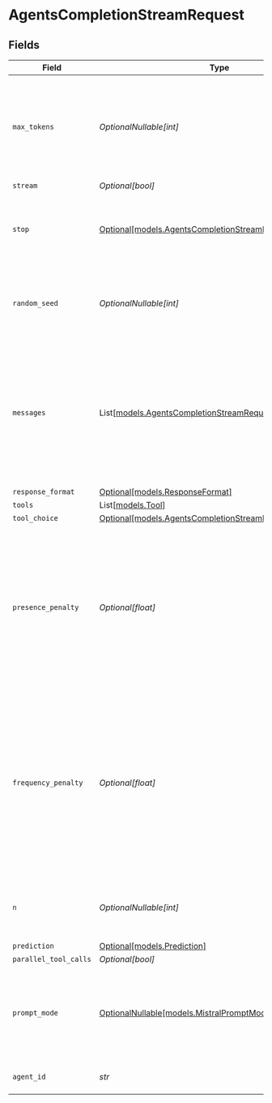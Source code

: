 # AgentsCompletionStreamRequest


## Fields

| Field                                                                                                                                                                                                                                                                       | Type                                                                                                                                                                                                                                                                        | Required                                                                                                                                                                                                                                                                    | Description                                                                                                                                                                                                                                                                 | Example                                                                                                                                                                                                                                                                     |
| --------------------------------------------------------------------------------------------------------------------------------------------------------------------------------------------------------------------------------------------------------------------------- | --------------------------------------------------------------------------------------------------------------------------------------------------------------------------------------------------------------------------------------------------------------------------- | --------------------------------------------------------------------------------------------------------------------------------------------------------------------------------------------------------------------------------------------------------------------------- | --------------------------------------------------------------------------------------------------------------------------------------------------------------------------------------------------------------------------------------------------------------------------- | --------------------------------------------------------------------------------------------------------------------------------------------------------------------------------------------------------------------------------------------------------------------------- |
| `max_tokens`                                                                                                                                                                                                                                                                | *OptionalNullable[int]*                                                                                                                                                                                                                                                     | :heavy_minus_sign:                                                                                                                                                                                                                                                          | The maximum number of tokens to generate in the completion. The token count of your prompt plus `max_tokens` cannot exceed the model's context length.                                                                                                                      |                                                                                                                                                                                                                                                                             |
| `stream`                                                                                                                                                                                                                                                                    | *Optional[bool]*                                                                                                                                                                                                                                                            | :heavy_minus_sign:                                                                                                                                                                                                                                                          | N/A                                                                                                                                                                                                                                                                         |                                                                                                                                                                                                                                                                             |
| `stop`                                                                                                                                                                                                                                                                      | [Optional[models.AgentsCompletionStreamRequestStop]](../models/agentscompletionstreamrequeststop.md)                                                                                                                                                                        | :heavy_minus_sign:                                                                                                                                                                                                                                                          | Stop generation if this token is detected. Or if one of these tokens is detected when providing an array                                                                                                                                                                    |                                                                                                                                                                                                                                                                             |
| `random_seed`                                                                                                                                                                                                                                                               | *OptionalNullable[int]*                                                                                                                                                                                                                                                     | :heavy_minus_sign:                                                                                                                                                                                                                                                          | The seed to use for random sampling. If set, different calls will generate deterministic results.                                                                                                                                                                           |                                                                                                                                                                                                                                                                             |
| `messages`                                                                                                                                                                                                                                                                  | List[[models.AgentsCompletionStreamRequestMessages](../models/agentscompletionstreamrequestmessages.md)]                                                                                                                                                                    | :heavy_check_mark:                                                                                                                                                                                                                                                          | The prompt(s) to generate completions for, encoded as a list of dict with role and content.                                                                                                                                                                                 | [<br/>{<br/>"role": "user",<br/>"content": "Who is the best French painter? Answer in one short sentence."<br/>}<br/>]                                                                                                                                                      |
| `response_format`                                                                                                                                                                                                                                                           | [Optional[models.ResponseFormat]](../models/responseformat.md)                                                                                                                                                                                                              | :heavy_minus_sign:                                                                                                                                                                                                                                                          | N/A                                                                                                                                                                                                                                                                         |                                                                                                                                                                                                                                                                             |
| `tools`                                                                                                                                                                                                                                                                     | List[[models.Tool](../models/tool.md)]                                                                                                                                                                                                                                      | :heavy_minus_sign:                                                                                                                                                                                                                                                          | N/A                                                                                                                                                                                                                                                                         |                                                                                                                                                                                                                                                                             |
| `tool_choice`                                                                                                                                                                                                                                                               | [Optional[models.AgentsCompletionStreamRequestToolChoice]](../models/agentscompletionstreamrequesttoolchoice.md)                                                                                                                                                            | :heavy_minus_sign:                                                                                                                                                                                                                                                          | N/A                                                                                                                                                                                                                                                                         |                                                                                                                                                                                                                                                                             |
| `presence_penalty`                                                                                                                                                                                                                                                          | *Optional[float]*                                                                                                                                                                                                                                                           | :heavy_minus_sign:                                                                                                                                                                                                                                                          | presence_penalty determines how much the model penalizes the repetition of words or phrases. A higher presence penalty encourages the model to use a wider variety of words and phrases, making the output more diverse and creative.                                       |                                                                                                                                                                                                                                                                             |
| `frequency_penalty`                                                                                                                                                                                                                                                         | *Optional[float]*                                                                                                                                                                                                                                                           | :heavy_minus_sign:                                                                                                                                                                                                                                                          | frequency_penalty penalizes the repetition of words based on their frequency in the generated text. A higher frequency penalty discourages the model from repeating words that have already appeared frequently in the output, promoting diversity and reducing repetition. |                                                                                                                                                                                                                                                                             |
| `n`                                                                                                                                                                                                                                                                         | *OptionalNullable[int]*                                                                                                                                                                                                                                                     | :heavy_minus_sign:                                                                                                                                                                                                                                                          | Number of completions to return for each request, input tokens are only billed once.                                                                                                                                                                                        |                                                                                                                                                                                                                                                                             |
| `prediction`                                                                                                                                                                                                                                                                | [Optional[models.Prediction]](../models/prediction.md)                                                                                                                                                                                                                      | :heavy_minus_sign:                                                                                                                                                                                                                                                          | N/A                                                                                                                                                                                                                                                                         |                                                                                                                                                                                                                                                                             |
| `parallel_tool_calls`                                                                                                                                                                                                                                                       | *Optional[bool]*                                                                                                                                                                                                                                                            | :heavy_minus_sign:                                                                                                                                                                                                                                                          | N/A                                                                                                                                                                                                                                                                         |                                                                                                                                                                                                                                                                             |
| `prompt_mode`                                                                                                                                                                                                                                                               | [OptionalNullable[models.MistralPromptMode]](../models/mistralpromptmode.md)                                                                                                                                                                                                | :heavy_minus_sign:                                                                                                                                                                                                                                                          | Allows toggling between the reasoning mode and no system prompt. When set to `reasoning` the system prompt for reasoning models will be used.                                                                                                                               |                                                                                                                                                                                                                                                                             |
| `agent_id`                                                                                                                                                                                                                                                                  | *str*                                                                                                                                                                                                                                                                       | :heavy_check_mark:                                                                                                                                                                                                                                                          | The ID of the agent to use for this completion.                                                                                                                                                                                                                             |                                                                                                                                                                                                                                                                             |